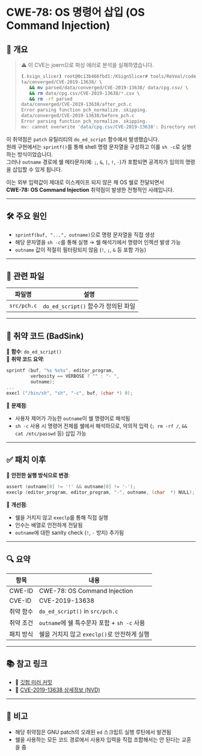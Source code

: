 # CWE-78: OS 명령어 삽입 (OS Command Injection)

## 📌 개요  

> ⚠️ 이 CVE는 joern으로 파싱 에러로 분석을 실패하였습니다.
> ```bash
>(.ksign_slicer) root@0c13b466fbd1:/KSignSlicer# tools/ReVeal/code-slicer/joern/>joern-parse da
>ta/converged/CVE-2019-13638/ \
>    && mv parsed/data/converged/CVE-2019-13638/ data/cpg.csv/ \
>    && rm data/cpg.csv/CVE-2019-13638/*.csv \
>    && rm -rf parsed
>data/converged/CVE-2019-13638/after_pch.c
>Error parsing function pch_normalize. skipping.
>data/converged/CVE-2019-13638/before_pch.c
>Error parsing function pch_normalize. skipping.
>mv: cannot overwrite 'data/cpg.csv/CVE-2019-13638': Directory not empty
>```

이 취약점은 `patch` 유틸리티의 `do_ed_script` 함수에서 발생했습니다.  
원래 구현에서는 `sprintf()`를 통해 shell 명령 문자열을 구성하고 이를 `sh -c`로 실행하는 방식이었습니다.  
그러나 `outname` 경로에 쉘 메타문자(예: `;`, `&`, `|`, `!`, `-`)가 포함되면 공격자가 임의의 명령을 삽입할 수 있게 됩니다.

이는 외부 입력값이 제대로 이스케이프 되지 않은 채 OS 쉘로 전달되면서  
**CWE-78: OS Command Injection** 취약점이 발생한 전형적인 사례입니다.

---

## 🛠 주요 원인

- `sprintf(buf, "...", outname)`으로 명령 문자열을 직접 생성
- 해당 문자열을 `sh -c`를 통해 실행 → 쉘 해석기에서 명령어 인젝션 발생 가능
- `outname` 값이 적절히 필터링되지 않음 (`!`, `;`, `&` 등 포함 가능)

---

## 📂 관련 파일

| 파일명 | 설명 |
|--------|------|
| `src/pch.c` | `do_ed_script()` 함수가 정의된 파일 |

---

## 🚨 취약 코드 (BadSink)

📌 **함수**: `do_ed_script()`  
📌 **취약 코드 요약**:
```c
sprintf (buf, "%s %s%s", editor_program,
         verbosity == VERBOSE ? "" : "- ",
         outname);
...
execl ("/bin/sh", "sh", "-c", buf, (char *) 0);
```

📌 **문제점**:
- 사용자 제어가 가능한 `outname`이 쉘 명령어로 해석됨
- `sh -c` 사용 시 명령어 전체를 쉘에서 해석하므로,
  악의적 입력 (`; rm -rf /`, `&& cat /etc/passwd` 등) 삽입 가능

---

## ✅ 패치 이후

📌 **안전한 실행 방식으로 변경**:
```c
assert (outname[0] != '!' && outname[0] != '-');
execlp (editor_program, editor_program, "-", outname, (char  *) NULL);
```

📌 **개선점**:
- 쉘을 거치지 않고 `execlp`를 통해 직접 실행
- 인수는 배열로 안전하게 전달됨
- `outname`에 대한 sanity check (`!`, `-` 방지) 추가됨

---

## 🔍 요약

| 항목 | 내용 |
|------|------|
| CWE-ID | CWE-78: OS Command Injection |
| CVE-ID | CVE-2019-13638 |
| 취약 함수 | `do_ed_script()` in `src/pch.c` |
| 취약 조건 | `outname`에 쉘 특수문자 포함 + `sh -c` 사용 |
| 패치 방식 | 쉘을 거치지 않고 `execlp()`로 안전하게 실행 |

---

## 📚 참고 링크

- 🔗 [깃헙 미러 커밋](https://github.com/mirror/patch/commit/3fcd042d26d70856e826a42b5f93dc4854d80bf0?diff=split#diff-51dc8c6b2e604ed6e828131231c43353ea81b6dfba88826a55d53507431997fdR2441)
- 📖 [CVE-2019-13638 상세정보 (NVD)](https://nvd.nist.gov/vuln/detail/CVE-2019-13638)

---

## 📌 비고

- 해당 취약점은 GNU patch의 오래된 `ed` 스크립트 실행 루틴에서 발견됨
- 쉘을 사용하는 모든 코드 경로에서 사용자 입력을 직접 조합해서는 안 된다는 교훈을 줌